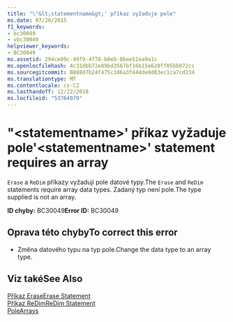 ```yaml
---
title: "\"&lt;statementname&gt;' příkaz vyžaduje pole"
ms.date: 07/20/2015
f1_keywords:
- bc30049
- vbc30049
helpviewer_keywords:
- BC30049
ms.assetid: 294ce09c-49f9-4f78-b0eb-8bae51ea9a1c
ms.openlocfilehash: 4c31dbb72e89bd3567bf16b15e620ff05bb072cc
ms.sourcegitcommit: 0888d7b24f475c346a3f444de8d83ec1ca7cd234
ms.translationtype: MT
ms.contentlocale: cs-CZ
ms.lasthandoff: 12/22/2018
ms.locfileid: "53764979"
---
```

# <a name="ltstatementnamegt-statement-requires-an-array"></a><span data-ttu-id="3d62c-102">"&lt;statementname&gt;' příkaz vyžaduje pole</span><span class="sxs-lookup"><span data-stu-id="3d62c-102">'&lt;statementname&gt;' statement requires an array</span></span>
<span data-ttu-id="3d62c-103">`Erase` a `ReDim` příkazy vyžadují pole datové typy.</span><span class="sxs-lookup"><span data-stu-id="3d62c-103">The `Erase` and `ReDim` statements require array data types.</span></span> <span data-ttu-id="3d62c-104">Zadaný typ není pole.</span><span class="sxs-lookup"><span data-stu-id="3d62c-104">The type supplied is not an array.</span></span>  
  
 <span data-ttu-id="3d62c-105">**ID chyby:** BC30049</span><span class="sxs-lookup"><span data-stu-id="3d62c-105">**Error ID:** BC30049</span></span>  
  
## <a name="to-correct-this-error"></a><span data-ttu-id="3d62c-106">Oprava této chyby</span><span class="sxs-lookup"><span data-stu-id="3d62c-106">To correct this error</span></span>  
  
-   <span data-ttu-id="3d62c-107">Změna datového typu na typ pole.</span><span class="sxs-lookup"><span data-stu-id="3d62c-107">Change the data type to an array type.</span></span>  
  
## <a name="see-also"></a><span data-ttu-id="3d62c-108">Viz také</span><span class="sxs-lookup"><span data-stu-id="3d62c-108">See Also</span></span>  
 [<span data-ttu-id="3d62c-109">Příkaz Erase</span><span class="sxs-lookup"><span data-stu-id="3d62c-109">Erase Statement</span></span>](../../visual-basic/language-reference/statements/erase-statement.md)  
 [<span data-ttu-id="3d62c-110">Příkaz ReDim</span><span class="sxs-lookup"><span data-stu-id="3d62c-110">ReDim Statement</span></span>](../../visual-basic/language-reference/statements/redim-statement.md)  
 [<span data-ttu-id="3d62c-111">Pole</span><span class="sxs-lookup"><span data-stu-id="3d62c-111">Arrays</span></span>](../../visual-basic/programming-guide/language-features/arrays/index.md)
